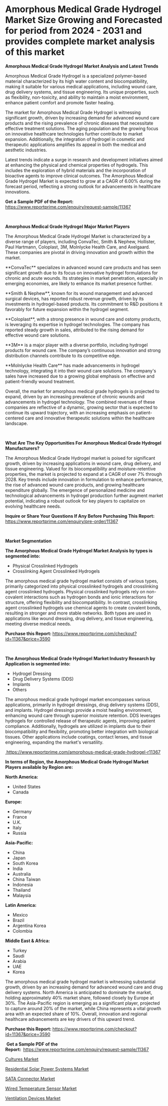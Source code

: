 <p><h1>Amorphous Medical Grade Hydrogel Market Size Growing and Forecasted for period from 2024 - 2031 and provides complete market analysis of this market</h1></p><p><strong>Amorphous Medical Grade Hydrogel Market Analysis and Latest Trends</strong></p>
<p><p>Amorphous Medical Grade Hydrogel is a specialized polymer-based material characterized by its high water content and biocompatibility, making it suitable for various medical applications, including wound care, drug delivery systems, and tissue engineering. Its unique properties, such as flexibility, non-toxicity, and ability to maintain a moist environment, enhance patient comfort and promote faster healing.</p><p>The market for Amorphous Medical Grade Hydrogel is witnessing significant growth, driven by increasing demand for advanced wound care products and the rising prevalence of chronic diseases that necessitate effective treatment solutions. The aging population and the growing focus on innovative healthcare technologies further contribute to market expansion. Additionally, the integration of hydrogel in cosmetic and therapeutic applications amplifies its appeal in both the medical and aesthetic industries.</p><p>Latest trends indicate a surge in research and development initiatives aimed at enhancing the physical and chemical properties of hydrogels. This includes the exploration of hybrid materials and the incorporation of bioactive agents to improve clinical outcomes. The Amorphous Medical Grade Hydrogel Market is expected to grow at a CAGR of 6.00% during the forecast period, reflecting a strong outlook for advancements in healthcare innovations.</p></p>
<p><strong>Get a Sample PDF of the Report:&nbsp;</strong> <a href="https://www.reportprime.com/enquiry/request-sample/11367?utm_campaign=1789&utm_medium=2&utm_source=Github&utm_content=ia&utm_term=25122024&utm_id=amorphous-medical-grade-hydrogel">https://www.reportprime.com/enquiry/request-sample/11367</a></p>
<p>&nbsp;</p>
<p><strong>Amorphous Medical Grade Hydrogel Major Market Players</strong></p>
<p><p>The Amorphous Medical Grade Hydrogel Market is characterized by a diverse range of players, including ConvaTec, Smith & Nephew, Hollister, Paul Hartmann, Coloplast, 3M, Molnlycke Health Care, and Axelgaard. These companies are pivotal in driving innovation and growth within the market.</p><p>**ConvaTec** specializes in advanced wound care products and has seen significant growth due to its focus on innovative hydrogel formulations for chronic and acute wounds. Its strategies in market penetration, especially in emerging economies, are likely to enhance its market presence further.</p><p>**Smith & Nephew**, known for its wound management and advanced surgical devices, has reported robust revenue growth, driven by its investments in hydrogel-based products. Its commitment to R&D positions it favorably for future expansion within the hydrogel segment.</p><p>**Coloplast**, with a strong presence in wound care and ostomy products, is leveraging its expertise in hydrogel technologies. The company has reported steady growth in sales, attributed to the rising demand for effective wound care solutions.</p><p>**3M** is a major player with a diverse portfolio, including hydrogel products for wound care. The company’s continuous innovation and strong distribution channels contribute to its competitive edge.</p><p>**Molnlycke Health Care** has made advancements in hydrogel technology, integrating it into their wound care solutions. The company's sales have increased due to a growing global emphasis on effective and patient-friendly wound treatment.</p><p>Overall, the market for amorphous medical grade hydrogels is projected to expand, driven by an increasing prevalence of chronic wounds and advancements in hydrogel technology. The combined revenues of these companies are reflective of a dynamic, growing sector that is expected to continue its upward trajectory, with an increasing emphasis on patient-centered care and innovative therapeutic solutions within the healthcare landscape.</p></p>
<p>&nbsp;</p>
<p><strong>What Are The Key Opportunities For Amorphous Medical Grade Hydrogel Manufacturers?</strong></p>
<p><p>The Amorphous Medical Grade Hydrogel market is poised for significant growth, driven by increasing applications in wound care, drug delivery, and tissue engineering. Valued for its biocompatibility and moisture-retentive properties, the market is projected to expand at a CAGR of over 7% through 2028. Key trends include innovation in formulation to enhance performance, the rise of advanced wound care products, and growing healthcare expenditure globally. The emergence of personalized medicine and technological advancements in hydrogel production further augment market potential, indicating a robust outlook for key players to capitalize on evolving healthcare needs.</p></p>
<p><strong>Inquire or Share Your Questions If Any Before Purchasing This Report:</strong> <a href="https://www.reportprime.com/enquiry/pre-order/11367?utm_campaign=1789&utm_medium=2&utm_source=Github&utm_content=ia&utm_term=25122024&utm_id=amorphous-medical-grade-hydrogel">https://www.reportprime.com/enquiry/pre-order/11367</a></p>
<p>&nbsp;</p>
<p><strong>Market Segmentation</strong></p>
<p><strong>The Amorphous Medical Grade Hydrogel Market Analysis by types is segmented into:</strong></p>
<p><ul><li>Physical Crosslinked Hydrogels</li><li>Crosslinking Agent Crosslinked Hydrogels</li></ul></p>
<p><p>The amorphous medical grade hydrogel market consists of various types, primarily categorized into physical crosslinked hydrogels and crosslinking agent crosslinked hydrogels. Physical crosslinked hydrogels rely on non-covalent interactions such as hydrogen bonds and ionic interactions for structure, offering flexibility and biocompatibility. In contrast, crosslinking agent crosslinked hydrogels use chemical agents to create covalent bonds, resulting in stronger and more stable networks. Both types are used in applications like wound dressing, drug delivery, and tissue engineering, meeting diverse medical needs.</p></p>
<p><strong>Purchase this Report:&nbsp;</strong><a href="https://www.reportprime.com/checkout?id=11367&price=3590&utm_campaign=1789&utm_medium=2&utm_source=Github&utm_content=ia&utm_term=25122024&utm_id=amorphous-medical-grade-hydrogel">https://www.reportprime.com/checkout?id=11367&price=3590</a></p>
<p>&nbsp;</p>
<p><strong>The Amorphous Medical Grade Hydrogel Market Industry Research by Application is segmented into:</strong></p>
<p><ul><li>Hydrogel Dressing</li><li>Drug Delivery Systems (DDS)</li><li>Implants</li><li>Others</li></ul></p>
<p><p>The amorphous medical grade hydrogel market encompasses various applications, primarily in hydrogel dressings, drug delivery systems (DDS), and implants. Hydrogel dressings provide a moist healing environment, enhancing wound care through superior moisture retention. DDS leverages hydrogels for controlled release of therapeutic agents, improving patient compliance. Additionally, hydrogels are utilized in implants due to their biocompatibility and flexibility, promoting better integration with biological tissues. Other applications include coatings, contact lenses, and tissue engineering, expanding the market's versatility.</p></p>
<p><a href="https://www.reportprime.com/amorphous-medical-grade-hydrogel-r11367?utm_campaign=1789&utm_medium=2&utm_source=Github&utm_content=ia&utm_term=25122024&utm_id=amorphous-medical-grade-hydrogel">&nbsp;https://www.reportprime.com/amorphous-medical-grade-hydrogel-r11367</a></p>
<p><strong>In terms of Region, the Amorphous Medical Grade Hydrogel Market Players available by Region are:</strong></p>
<p>
    <p> <strong> North America: </strong>
        <ul>
            <li>United States</li>
            <li>Canada</li>
        </ul>
        </p> 
    <p> <strong> Europe: </strong>
        <ul>
            <li>Germany</li>
            <li>France</li>
            <li>U.K.</li>
            <li>Italy</li>
            <li>Russia</li>
        </ul>
        </p> 
    <p> <strong> Asia-Pacific: </strong>
        <ul>
            <li>China</li>
            <li>Japan</li>
            <li>South Korea</li>
            <li>India</li>
            <li>Australia</li>
            <li>China Taiwan</li>
            <li>Indonesia</li>
            <li>Thailand</li>
            <li>Malaysia</li>
        </ul>
        </p> 
    <p> <strong> Latin America: </strong>
        <ul>
            <li>Mexico</li>
            <li>Brazil</li>
            <li>Argentina Korea</li>
            <li>Colombia</li>
        </ul>
        </p> 
    <p> <strong> Middle East & Africa: </strong>
        <ul>
            <li>Turkey</li>
            <li>Saudi</li>
            <li>Arabia</li>
            <li>UAE</li>
            <li>Korea</li>
        </ul>
    </p>
    </p>
<p><p>The amorphous medical grade hydrogel market is witnessing substantial growth, driven by an increasing demand for advanced wound care and drug delivery systems. North America is anticipated to dominate the market, holding approximately 40% market share, followed closely by Europe at 30%. The Asia-Pacific region is emerging as a significant player, projected to capture around 20% of the market, while China represents a vital growth area with an expected share of 10%. Overall, innovation and regional healthcare advancements are key drivers of this upward trend.</p></p>
<p><strong>Purchase this Report: </strong><a href="https://www.reportprime.com/checkout?id=11367&price=3590&utm_campaign=1789&utm_medium=2&utm_source=Github&utm_content=ia&utm_term=25122024&utm_id=amorphous-medical-grade-hydrogel">https://www.reportprime.com/checkout?id=11367&price=3590</a></p>
<p>&nbsp;<strong>Get a Sample PDF of the Report:&nbsp;&nbsp;</strong><a href="https://www.reportprime.com/enquiry/request-sample/11367?utm_campaign=1789&utm_medium=2&utm_source=Github&utm_content=ia&utm_term=25122024&utm_id=amorphous-medical-grade-hydrogel">https://www.reportprime.com/enquiry/request-sample/11367</a></p>
<p><strong></strong></p>
<p><p><a href="https://www.linkedin.com/pulse/in-depth-cultures-market-report-size-52-cagr-from-2024-tjwee?utm_campaign=1789&utm_medium=2&utm_source=Github&utm_content=ia&utm_term=25122024&utm_id=amorphous-medical-grade-hydrogel">Cultures Market</a></p><p><a href="https://www.linkedin.com/pulse/residential-solar-power-systems-market-insights-encompass-gsi3e?utm_campaign=1789&utm_medium=2&utm_source=Github&utm_content=ia&utm_term=25122024&utm_id=amorphous-medical-grade-hydrogel">Residential Solar Power Systems Market</a></p><p><a href="https://www.linkedin.com/pulse/future-innovation-global-sata-connector-market-growth-opportunities-dsf5f?utm_campaign=1789&utm_medium=2&utm_source=Github&utm_content=ia&utm_term=25122024&utm_id=amorphous-medical-grade-hydrogel">SATA Connector Market</a></p><p><a href="https://github.com/XavierTyler76/Market-Research-Report-List-1/blob/main/wired-temperature-sensor-market.md?utm_campaign=1789&utm_medium=2&utm_source=Github&utm_content=ia&utm_term=25122024&utm_id=amorphous-medical-grade-hydrogel">Wired Temperature Sensor Market</a></p><p><a href="https://www.linkedin.com/pulse/ventilation-devices-market-outlook-forecast-from-2024-2031-miabc?utm_campaign=1789&utm_medium=2&utm_source=Github&utm_content=ia&utm_term=25122024&utm_id=amorphous-medical-grade-hydrogel">Ventilation Devices Market</a></p></p>